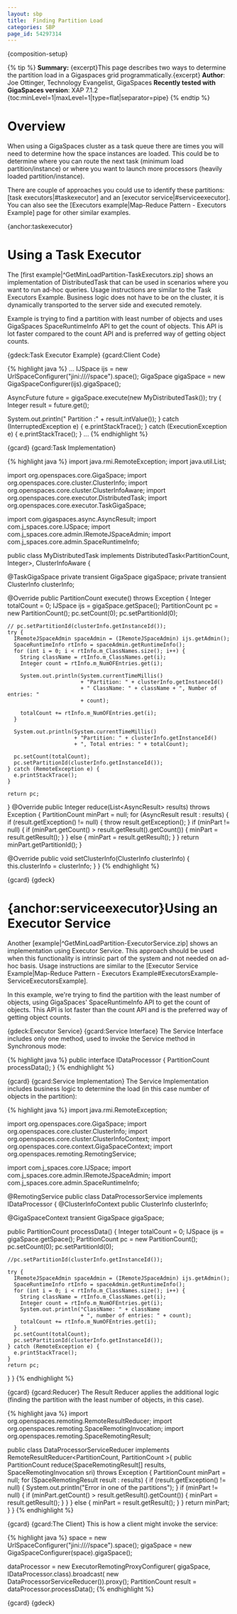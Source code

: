 ```yaml
---
layout: sbp
title:  Finding Partition Load
categories: SBP
page_id: 54297314
---
```


{composition-setup}

{% tip %}
**Summary:** {excerpt}This page describes two ways to determine the partition load in a Gigaspaces grid programmatically.{excerpt}
**Author**: Joe Ottinger, Technology Evangelist, GigaSpaces
**Recently tested with GigaSpaces version**: XAP 7.1.2
{toc:minLevel=1|maxLevel=1|type=flat|separator=pipe}
{% endtip %}


# Overview
When using a GigaSpaces cluster as a task queue there are times you will need to determine how the space instances are loaded. This could be to determine where you can route the next task (minimum load partition/instance) or where you want to launch more processors (heavily loaded partition/instance).

There are couple of approaches you could use to identify these partitions: [task executors|#taskexecutor] and an [executor service|#serviceexecutor]. You can also see the [Executors example|Map-Reduce Pattern - Executors Example] page for other similar examples.

{anchor:taskexecutor}

# Using a Task Executor

The [first example|^GetMinLoadPartition-TaskExecutors.zip] shows an implementation of DistributedTask that can be used in scenarios where you want to run ad-hoc queries. Usage instructions are similar to the Task Executors Example. Business logic does not have to be on the cluster, it is dynamically transported to the server side and executed remotely.

Example is trying to find a partition with least number of objects and uses GigaSpaces SpaceRuntimeInfo API to get the count of objects. This API is lot faster compared to the count API and is preferred way of getting object counts.

{gdeck:Task Executor Example}
{gcard:Client Code}


{% highlight java %}
...
IJSpace ijs = new UrlSpaceConfigurer("jini://*/*/space").space();
GigaSpace gigaSpace = new GigaSpaceConfigurer(ijs).gigaSpace();

AsyncFuture<Integer> future = gigaSpace.execute(new MyDistributedTask());
try {
  Integer result = future.get();

  System.out.println(" Partition :" + result.intValue());
} catch (InterruptedException e) {
  e.printStackTrace();
} catch (ExecutionException e) {
  e.printStackTrace();
}
...
{% endhighlight %}

{gcard}
{gcard:Task Implementation}


{% highlight java %}
import java.rmi.RemoteException;
import java.util.List;

import org.openspaces.core.GigaSpace;
import org.openspaces.core.cluster.ClusterInfo;
import org.openspaces.core.cluster.ClusterInfoAware;
import org.openspaces.core.executor.DistributedTask;
import org.openspaces.core.executor.TaskGigaSpace;

import com.gigaspaces.async.AsyncResult;
import com.j_spaces.core.IJSpace;
import com.j_spaces.core.admin.IRemoteJSpaceAdmin;
import com.j_spaces.core.admin.SpaceRuntimeInfo;

public class MyDistributedTask implements
    DistributedTask<PartitionCount, Integer>, ClusterInfoAware {

  @TaskGigaSpace
  private transient GigaSpace gigaSpace;
  private transient ClusterInfo clusterInfo;

  @Override
  public PartitionCount execute() throws Exception {
    Integer totalCount = 0;
    IJSpace ijs = gigaSpace.getSpace();
    PartitionCount pc = new PartitionCount();
    pc.setCount(0);
    pc.setPartitionId(0);

    // pc.setPartitionId(clusterInfo.getInstanceId());
    try {
      IRemoteJSpaceAdmin spaceAdmin = (IRemoteJSpaceAdmin) ijs.getAdmin();
      SpaceRuntimeInfo rtInfo = spaceAdmin.getRuntimeInfo();
      for (int i = 0; i < rtInfo.m_ClassNames.size(); i++) {
        String className = rtInfo.m_ClassNames.get(i);
        Integer count = rtInfo.m_NumOFEntries.get(i);

        System.out.println(System.currentTimeMillis()
                           + "Partition: " + clusterInfo.getInstanceId()
                           + " ClassName: " + className + ", Number of entries: "
                           + count);

        totalCount += rtInfo.m_NumOFEntries.get(i);
      }

      System.out.println(System.currentTimeMillis()
                         + "Partition: " + clusterInfo.getInstanceId()
                         + ", Total entries: " + totalCount);

      pc.setCount(totalCount);
      pc.setPartitionId(clusterInfo.getInstanceId());
    } catch (RemoteException e) {
      e.printStackTrace();
    }

    return pc;
  }
  @Override
  public Integer reduce(List<AsyncResult<PartitionCount>> results)
    throws Exception {
    PartitionCount minPart = null;
    for (AsyncResult<PartitionCount> result : results) {
      if (result.getException() != null) {
        throw result.getException();
      }
      if (minPart != null) {
        if (minPart.getCount() > result.getResult().getCount()) {
          minPart = result.getResult();
        }
      } else {
        minPart = result.getResult();
      }
    }
    return minPart.getPartitionId();
  }

  @Override
  public void setClusterInfo(ClusterInfo clusterInfo) {
    this.clusterInfo = clusterInfo;
  }
}
{% endhighlight %}

{gcard}
{gdeck}

# {anchor:serviceexecutor}Using an Executor Service

Another [example|^GetMinLoadPartition-ExecutorService.zip] shows an implementation using Executor Service. This approach should be used when this functionality is intrinsic part of the system and not needed on ad-hoc basis. Usage instructions are similar to the [Executor Service Example|Map-Reduce Pattern - Executors Example#ExecutorsExample-ServiceExecutorsExample].

In this example, we're trying to find the partition with the least number of objects, using GigaSpaces' SpaceRuntimeInfo API to get the count of objects. This API is lot faster than the count API and is the preferred way of getting object counts.

{gdeck:Executor Service}
{gcard:Service Interface}
The Service Interface includes only one method, used to invoke the Service method in Synchronous mode:



{% highlight java %}
public interface IDataProcessor {
  PartitionCount processData();
}
{% endhighlight %}

{gcard}
{gcard:Service Implementation}
The Service Implementation includes business logic to determine the load (in this case number of objects in the partition):


{% highlight java %}
import java.rmi.RemoteException;

import org.openspaces.core.GigaSpace;
import org.openspaces.core.cluster.ClusterInfo;
import org.openspaces.core.cluster.ClusterInfoContext;
import org.openspaces.core.context.GigaSpaceContext;
import org.openspaces.remoting.RemotingService;

import com.j_spaces.core.IJSpace;
import com.j_spaces.core.admin.IRemoteJSpaceAdmin;
import com.j_spaces.core.admin.SpaceRuntimeInfo;

@RemotingService
public class DataProcessorService implements IDataProcessor {
  @ClusterInfoContext
  public ClusterInfo clusterInfo;

  @GigaSpaceContext
  transient GigaSpace gigaSpace;

  public PartitionCount processData() {
    Integer totalCount = 0;
    IJSpace ijs = gigaSpace.getSpace();
    PartitionCount pc = new PartitionCount();
    pc.setCount(0);
    pc.setPartitionId(0);

    //pc.setPartitionId(clusterInfo.getInstanceId());

    try {
      IRemoteJSpaceAdmin spaceAdmin = (IRemoteJSpaceAdmin) ijs.getAdmin();
      SpaceRuntimeInfo rtInfo = spaceAdmin.getRuntimeInfo();
      for (int i = 0; i < rtInfo.m_ClassNames.size(); i++) {
        String className = rtInfo.m_ClassNames.get(i);
        Integer count = rtInfo.m_NumOFEntries.get(i);
        System.out.println("ClassName: " + className
                           + ", number of entries: " + count);
        totalCount += rtInfo.m_NumOFEntries.get(i);
      }
      pc.setCount(totalCount);
      pc.setPartitionId(clusterInfo.getInstanceId());
    } catch (RemoteException e) {
      e.printStackTrace();
    }
    return pc;
  }
}
{% endhighlight %}

{gcard}
{gcard:Reducer}
The Result Reducer applies the additional logic (finding the partition with the least number of objects, in this case).


{% highlight java %}
import org.openspaces.remoting.RemoteResultReducer;
import org.openspaces.remoting.SpaceRemotingInvocation;
import org.openspaces.remoting.SpaceRemotingResult;

public class DataProcessorServiceReducer implements RemoteResultReducer<PartitionCount, PartitionCount >{
  public PartitionCount reduce(SpaceRemotingResult<PartitionCount>[] results,
                               SpaceRemotingInvocation sri) throws Exception {
    PartitionCount minPart = null;
    for (SpaceRemotingResult<PartitionCount> result : results) {
      if (result.getException() != null) {
        System.out.println("Error in one of the partitions");
      }
      if (minPart != null) {
          if (minPart.getCount() > result.getResult().getCount()) {
            minPart = result.getResult();
          }
        }
      } else {
        minPart = result.getResult();
      }
    }
    return minPart;
  }
}
{% endhighlight %}

{gcard}
{gcard:The Client}
This is how a client might invoke the service:


{% highlight java %}
space = new UrlSpaceConfigurer("jini://*/*/space").space();
gigaSpace = new GigaSpaceConfigurer(space).gigaSpace();

dataProcessor = new ExecutorRemotingProxyConfigurer<IDataProcessor>(
                gigaSpace, IDataProcessor.class).broadcast(
                new DataProcessorServiceReducer()).proxy();
PartitionCount result = dataProcessor.processData();
{% endhighlight %}

{gcard}
{gdeck}